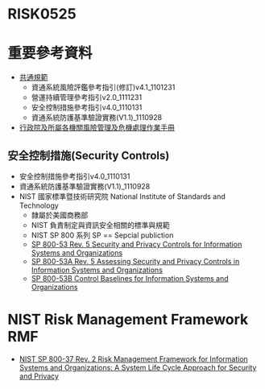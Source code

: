 # RISK0525
# 重要參考資料
- [共通規範](https://www.nics.nat.gov.tw/CommonSpecification.htm?lang=zh)
  - 資通系統風險評鑑參考指引(修訂)v4.1_1101231
  - 營運持續管理參考指引v2.0_1111231
  - 安全控制措施參考指引v4.0_1110131
  - 資通系統防護基準驗證實務(V1.1)_1110928 
- [行政院及所屬各機關風險管理及危機處理作業手冊](https://www.ndc.gov.tw/Content_List.aspx?n=47CBA512BC0478E9)

## 安全控制措施(Security Controls)
  - 安全控制措施參考指引v4.0_1110131
  - 資通系統防護基準驗證實務(V1.1)_1110928 
  - NIST 國家標準暨技術研究院 National Institute of Standards and Technology
    - 隸屬於美國商務部
    - NIST 負責制定與資訊安全相關的標準與規範
    - NIST SP 800 系列 SP == Sepcial publiction
    - [SP 800-53 Rev. 5 Security and Privacy Controls for Information Systems and Organizations](https://csrc.nist.gov/publications/detail/sp/800-53/rev-5/final)
    - [SP 800-53A Rev. 5 Assessing Security and Privacy Controls in Information Systems and Organizations](https://csrc.nist.gov/publications/detail/sp/800-53a/rev-5/final)
    - [SP 800-53B Control Baselines for Information Systems and Organizations](https://csrc.nist.gov/publications/detail/sp/800-53b/final)
# NIST Risk Management Framework RMF
- [NIST SP 800-37 Rev. 2 Risk Management Framework for Information Systems and Organizations: A System Life Cycle Approach for Security and Privacy](https://csrc.nist.gov/publications/detail/sp/800-37/rev-2/final)
